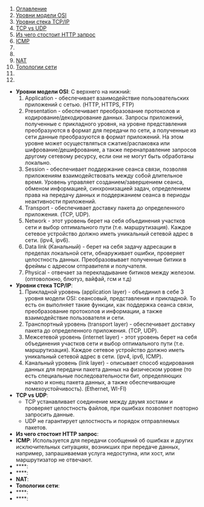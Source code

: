 1. [Оглавление](https://github.com/Nethius/cheatsheet/blob/main/README.md)
1. [Уровни модели OSI](#1)
1. [Уровни стека TCP/IP](#2)
1. [TCP vs UDP](#3)
1. [Из чего стостоит HTTP запрос](#4)
1. [ICMP](#5)
1. [](#6)
1. [](#7)
1. [NAT](#8)
1. [Топологии сети](#9)
1. [](#10)
1. [](#11)

* **Уровни модели OSI**: <a name="1"></a> С верхнего на нижний:
    1. Application - обеспечивает взаимодействие пользовательских приложений с сетью. (HTTP, HTTPS, FTP)
    1. Presentation - обеспечивает преобразование протоколов и кодирование/декодирование данных. Запросы приложений, полученные с прикладного уровня, на уровне представления преобразуются в формат для передачи по сети, а полученные из сети данные преобразуются в формат приложений. На этом уровне может осуществляться сжатие/распаковка или шифрование/дешифрование, а также перенаправление запросов другому сетевому ресурсу, если они не могут быть обработаны локально.
    1. Session - обеспечивает поддержание сеанса связи, позволяя приложениям взаимодействовать между собой длительное время. Уровень управляет созданием/завершением сеанса, обменом информацией, синхронизацией задач, определением права на передачу данных и поддержанием сеанса в периоды неактивности приложений.
    1. Transport - обеспечивает доставку пакета до определенного приложения. (TCP, UDP).
    1. Network - этот уровень берет на себя объединения участков сети и выбор оптимального пути (т.е. маршрутизация). Каждое сетевое устройство должно иметь уникальный сетевой адрес в сети. (ipv4, ipv6).
    1. Data link (Канальный) - берет на себя задачу адресации в пределах локальной сети, обнаруживает ошибки, проверяет целостность данных. Преобразовывает полученные битики в фреймы с адресом отправителя и получателя.
    1. Physical - отвечает за перекладывание битиков между железом. (оптоволокно, блютуз, вайфай, гсм и т.д)
* **Уровни стека TCP/IP**: <a name="2"></a> 
    1. Прикладной уровень (application layer) - объединил в себе 3 уровня модели OSI: сеансовый, представления и прикладной. То есть он выполняет такие функции, как поддержка сеанса связи, преобразование протоколов и информации, а также взаимодействие пользователя и сети.
    1. Транспортный уровень (transport layer) - обеспечивает доставку пакета до определенного приложения. (TCP, UDP).
    1. Межсетевой уровень (internet layer) - этот уровень берет на себя объединения участков сети и выбор оптимального пути (т.е. маршрутизация). Каждое сетевое устройство должно иметь уникальный сетевой адрес в сети. (ipv4, ipv6, ICMP).
    1. Канальный уровень (link layer) - описывает способ кодирования данных для передачи пакета данных на физическом уровне (то есть специальные последовательности бит, определяющих начало и конец пакета данных, а также обеспечивающие помехоустойчивость). (Ethernet, WI-FI)
* **TCP vs UDP**: <a name="3"></a>
    * TCP устанавливает соединение между двумя хостами и проверяет целостность файлов, при ошибках позволяет повторно запросить данные.
    * UDP не гарантирует целостность и порядок отправляемых пакетов.
* **Из чего стостоит HTTP запрос**: <a name="4"></a>
* **ICMP**: <a name="5"></a> Используется для передачи сообщений об ошибках и других исключительных ситуациях, возникших при передаче данных, например, запрашиваемая услуга недоступна, или хост, или маршрутизатор не отвечают.
* ****: <a name="6"></a>
* ****: <a name="7"></a>
* **NAT**: <a name="8"></a>
* **Топологии сети**: <a name="9"></a>
* ****: <a name="10"></a>
* ****: <a name="11"></a>